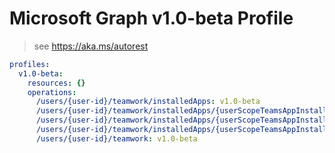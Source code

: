# Microsoft Graph v1.0-beta Profile

> see https://aka.ms/autorest

``` yaml
profiles:
  v1.0-beta:
    resources: {}
    operations:
      /users/{user-id}/teamwork/installedApps: v1.0-beta
      /users/{user-id}/teamwork/installedApps/{userScopeTeamsAppInstallation-id}: v1.0-beta
      /users/{user-id}/teamwork/installedApps/{userScopeTeamsAppInstallation-id}/chat/$ref: v1.0-beta
      /users/{user-id}/teamwork/installedApps/{userScopeTeamsAppInstallation-id}/chat: v1.0-beta
      /users/{user-id}/teamwork: v1.0-beta

```
